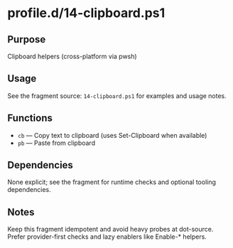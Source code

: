 profile.d/14-clipboard.ps1
==========================

Purpose
-------
Clipboard helpers (cross-platform via pwsh)

Usage
-----
See the fragment source: `14-clipboard.ps1` for examples and usage notes.

Functions
---------
- `cb` — Copy text to clipboard (uses Set-Clipboard when available)
- `pb` — Paste from clipboard

Dependencies
------------
None explicit; see the fragment for runtime checks and optional tooling dependencies.

Notes
-----
Keep this fragment idempotent and avoid heavy probes at dot-source. Prefer provider-first checks and lazy enablers like Enable-* helpers.
